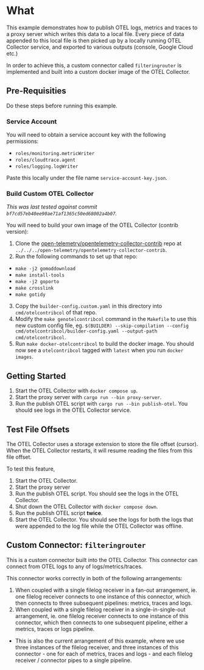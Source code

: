 # What

This example demonstrates how to publish OTEL logs, metrics and traces to a proxy server which writes this data to a local file. Every piece of data appended to this local file is then picked up by a locally running OTEL Collector service, and exported to various outputs (console, Google Cloud etc.)

In order to achieve this, a custom connector called `filteringrouter` is implemented and built into a custom docker image of the OTEL Collector.

## Pre-Requisities

Do these steps before running this example.

### Service Account

You will need to obtain a service account key with the following permissions:

- `roles/monitoring.metricWriter`
- `roles/cloudtrace.agent`
- `roles/logging.logWriter`

Paste this locally under the file name `service-account-key.json`.

### Build Custom OTEL Collector

_This was last tested against commit `bf7cd57eb40ee90ae71af1365c50ed68002a4b07`._

You will need to build your own image of the OTEL Collector (contrib version):

1. Clone the [open-telemetry/opentelemetry-collector-contrib](https://github.com/open-telemetry/opentelemetry-collector-contrib) repo at `../../../open-telemetry/opentelemetry-collector-contrib`.
2. Run the following commands to set up that repo:
  - `make -j2 gomoddownload`
  - `make install-tools`
  - `make -j2 goporto`
  - `make crosslink`
  - `make gotidy`
3. Copy the `builder-config.custom.yaml` in this directory into `cmd/otelcontribcol` of that repo.
4. Modify the `make genotelcontribcol` command in the `Makefile` to use this new custom config file, eg. `$(BUILDER) --skip-compilation --config cmd/otelcontribcol/builder-config.yaml --output-path cmd/otelcontribcol`.
5. Run `make docker-otelcontribcol` to build the docker image. You should now see a `otelcontribcol` tagged with `latest` when you run `docker images`.

## Getting Started

1. Start the OTEL Collector with `docker compose up`.
2. Start the proxy server with `cargo run --bin proxy-server`.
3. Run the publish OTEL script with `cargo run --bin publish-otel`. You should see logs in the OTEL Collector service.

## Test File Offsets

The OTEL Collector uses a storage extension to store the file offset (cursor). When the OTEL Collector restarts, it will resume reading the files from this file offset.

To test this feature,

1. Start the OTEL Collector.
2. Start the proxy server
3. Run the publish OTEL script. You should see the logs in the OTEL Collector.
4. Shut down the OTEL Collector with `docker compose down`.
5. Run the publish OTEL script **twice**.
6. Start the OTEL Collector. You should see the logs for both the logs that were appended to the log file while the OTEL Collector was offline.

## Custom Connector: `filteringrouter`

This is a custom connector built into the OTEL Collector. This connector can connect from OTEL logs to any of logs/metrics/traces. 

This connector works correctly in both of the following arrangements:
1. When coupled with a single filelog receiver in a fan-out arrangement, ie. one filelog receiver connects to one instance of this connector, which then connects to three subsequent pipelines: metrics, traces and logs.
2. When coupled with a single filelog receiver in a single-in-single-out arrangement, ie. one filelog receiver connects to one instance of this connector, which then connects to one subsequent pipeline, either a metrics, traces or logs pipeline.
  - This is also the current arrangement of this example, where we use three instances of the filelog receiver, and three instances of this connector - one for each of metrics, traces and logs - and each filelog receiver / connector pipes to a single pipeline.